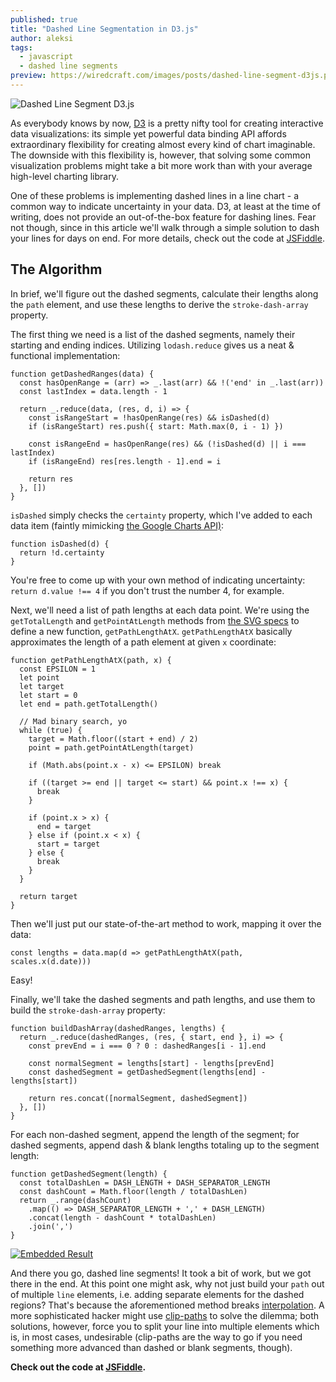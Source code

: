 ```yaml
---
published: true
title: "Dashed Line Segmentation in D3.js"
author: aleksi
tags:
  - javascript
  - dashed line segments
preview: https://wiredcraft.com/images/posts/dashed-line-segment-d3js.png
---
```


![Dashed Line Segment D3.js](https://wiredcraft.com/images/posts/dashed-line-segment-d3js.png)

As everybody knows by now, [D3](http://d3js.org/) is a pretty nifty tool for creating interactive data visualizations: its simple yet powerful data binding API affords extraordinary flexibility for creating almost every kind of chart imaginable. The downside with this flexibility is, however, that solving some common visualization problems might take a bit more work than with your average high-level charting library.

One of these problems is implementing dashed lines in a line chart - a common way to indicate uncertainty in your data. D3, at least at the time of writing, does not provide an out-of-the-box feature for dashing lines. Fear not though, since in this article we'll walk through a simple solution to dash your lines for days on end. For more details, check out the code at [JSFiddle](https://jsfiddle.net/epiph0ne/m1eLrmkb/).

<!-- more -->

## The Algorithm

In brief, we'll figure out the dashed segments, calculate their lengths along the `path` element, and use these lengths to derive the `stroke-dash-array` property.

The first thing we need is a list of the dashed segments, namely their starting and ending indices. Utilizing `lodash.reduce` gives us a neat & functional implementation:

```
function getDashedRanges(data) {
  const hasOpenRange = (arr) => _.last(arr) && !('end' in _.last(arr))
  const lastIndex = data.length - 1

  return _.reduce(data, (res, d, i) => {
    const isRangeStart = !hasOpenRange(res) && isDashed(d)
    if (isRangeStart) res.push({ start: Math.max(0, i - 1) })

    const isRangeEnd = hasOpenRange(res) && (!isDashed(d) || i === lastIndex)
    if (isRangeEnd) res[res.length - 1].end = i

    return res
  }, [])
}
```

`isDashed` simply checks the `certainty` property, which I've added to each data item (faintly mimicking [the Google Charts API)](https://developers.google.com/chart/interactive/docs/roles?hl=en):

```
function isDashed(d) {
  return !d.certainty
}
```

You're free to come up with your own method of indicating uncertainty: `return d.value !== 4` if you don't trust the number 4, for example.

Next, we'll need a list of path lengths at each data point. We're using the `getTotalLength` and `getPointAtLength` methods from [the SVG specs](https://developer.mozilla.org/en/docs/Web/API/SVGPathElement) to define a new function, `getPathLengthAtX`. `getPathLengthAtX` basically approximates the length of a path element at given `x` coordinate:

```
function getPathLengthAtX(path, x) {
  const EPSILON = 1
  let point
  let target
  let start = 0
  let end = path.getTotalLength()

  // Mad binary search, yo
  while (true) {
    target = Math.floor((start + end) / 2)
    point = path.getPointAtLength(target)

    if (Math.abs(point.x - x) <= EPSILON) break

    if ((target >= end || target <= start) && point.x !== x) {
      break
    }

    if (point.x > x) {
      end = target
    } else if (point.x < x) {
      start = target
    } else {
      break
    }
  }

  return target
}
```

Then we'll just put our state-of-the-art method to work, mapping it over the data:

```
const lengths = data.map(d => getPathLengthAtX(path, scales.x(d.date)))
```

Easy!

Finally, we'll take the dashed segments and path lengths, and use them to build the `stroke-dash-array` property:

```
function buildDashArray(dashedRanges, lengths) {
  return _.reduce(dashedRanges, (res, { start, end }, i) => {
    const prevEnd = i === 0 ? 0 : dashedRanges[i - 1].end

    const normalSegment = lengths[start] - lengths[prevEnd]
    const dashedSegment = getDashedSegment(lengths[end] - lengths[start])

    return res.concat([normalSegment, dashedSegment])
  }, [])
}
```

For each non-dashed segment, append the length of the segment; for dashed segments, append dash & blank lengths totaling up to the segment length:

```
function getDashedSegment(length) {
  const totalDashLen = DASH_LENGTH + DASH_SEPARATOR_LENGTH
  const dashCount = Math.floor(length / totalDashLen)
  return _.range(dashCount)
    .map(() => DASH_SEPARATOR_LENGTH + ',' + DASH_LENGTH)
    .concat(length - dashCount * totalDashLen)
    .join(',')
}
```

<a href="https://jsfiddle.net/epiph0ne/m1eLrmkb/">
  <img alt="Embedded Result" img src="https://wiredcraft.com/images/posts/embedded-result-dashed-line-segments.png">
</a>

And there you go, dashed line segments! It took a bit of work, but we got there in the end. At this point one might ask, why not just build your `path` out of multiple `line` elements, i.e. adding separate elements for the dashed regions? That's because the aforementioned method breaks [interpolation](https://github.com/mbostock/d3/wiki/SVG-Shapes#line_interpolate). A more sophisticated hacker might use [clip-paths](https://developer.mozilla.org/en-US/docs/Web/SVG/Element/clipPath) to solve the dilemma; both solutions, however, force you to split your line into multiple elements which is, in most cases, undesirable (clip-paths are the way to go if you need something more advanced than dashed or blank segments, though).

**Check out the code at [JSFiddle](https://jsfiddle.net/epiph0ne/m1eLrmkb/).**
